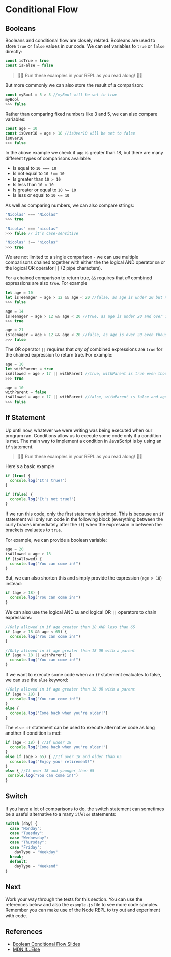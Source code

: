 # Conditional Flow

## Booleans 
Booleans and conditional flow are closely related. Booleans are used to store `true` or `false` values in our code. We can set variables to `true` or `false` directly:

```javascript
const isTrue = true
const isFalse = false
```

> 👨‍💻 Run these examples in your REPL as you read along! 👨‍💻

But more commonly we can also store the result of a comparison:

```javascript
const myBool = 5 > 3 //myBool will be set to true
myBool
>>> false
```

Rather than comparing fixed numbers like 3 and 5, we can also compare variables:

```javascript
const age = 10
const isOver18 = age > 18 //isOver18 will be set to false
isOver18
>>> false
```

In the above example we check if `age` is greater than 18, but there are many different types of comparisons available:

* Is equal to `10 === 10`
* Is not equal to `10 !== 10`
* Is greater than `10 > 10`
* Is less than `10 < 10`
* Is greater or equal to `10 >= 10` 
* Is less or equal to `10 <= 10`

As well as comparing numbers, we can also compare strings:

```javascript
"Nicolas" === "Nicolas"
>>> true
```

```javascript
"Nicolas" === "nicolas"
>>> false // it’s case-sensitive
```

```javascript
"Nicolas" !== "nicolas"
>>> true 
```

We are not limited to a single comparison - we can use multiple comparisons chained together with either the the logical AND operator `&&` or the logical OR operator `||` (2 pipe characters). 

For a chained comparison to return true, `&&` requires that *all* combined expressions are also `true`. For example

```javascript
let age = 10
let isTeenager = age > 12 && age < 20 //false, as age is under 20 but not over 12
>>> false
```

```javascript
age = 14
isTeenager = age > 12 && age < 20 //true, as age is under 20 and over 12
>>> true
```

```javascript
age = 21
isTeenager = age > 12 && age < 20 //false, as age is over 20 even though greater than 12
>>> false
```

The OR operator `||` requires that *any of* combined expressions are `true` for the chained expression to return true. For example:

```javascript
age = 10
let withParent = true
isAllowed = age > 17 || withParent //true, withParent is true even though age>17 is false
>>> true
```

```javascript
age = 10
withParent = false
isAllowed = age > 17 || withParent //false, withParent is false and age>17 is false
>>> false
```

## If Statement
Up until now, whatever we were writing was being executed when our program ran. Conditions allow us to execute some code only if a condition is met. The main way to implement a condition in JavaScript is by using an `if` statement. 

> 👨‍💻 Run these examples in your REPL as you read along! 👨‍💻

Here's a basic example

```javascript
if (true) {
  console.log("It's true!")
} 

if (false) {
  console.log("It's not true?")
} 
```

If we run this code, only the first statement is printed. This is because an `if` statement will only run code in the following block (everything between the curly braces immediately after the `if`) when the expression in between the brackets evaluates to `true`. 

For example, we can provide a boolean variable:

```javascript
age = 20
isAllowed = age > 18
if (isAllowed) {
  console.log("You can come in!")
}
```

But, we can also shorten this and simply provide the expression (`age > 18`) instead:

```javascript
if (age > 18) {
  console.log("You can come in!")
}
```

We can also use the logical AND `&&` and logical OR `||` operators to chain expressions:

```javascript
//Only allowed in if age greater than 18 AND less than 65
if (age > 18 && age < 65) {
  console.log("You can come in!")
}
```

```javascript
//Only allowed in if age greater than 18 OR with a parent
if (age > 18 || withParent) {
  console.log("You can come in!")
}
```

If we want to execute some code when an `if` statement evaluates to false, we can use the `else` keyword:

```javascript
//Only allowed in if age greater than 18 OR with a parent
if (age > 18) {
  console.log("You can come in!")
}
else {
  console.log("Come back when you're older!")
}
```

The `else if` statement can be used to execute alternative code as long another if condition is met:

```javascript
if (age < 18) { //If under 18
  console.log("Come back when you're older!")
}
else if (age > 65) { //If over 18 and older than 65
  console.log("Enjoy your retirement!")
}
else { //If over 18 and younger than 65
 console.log("You can come in!")
}
```

## Switch

If you have a lot of comparisons to do, the switch statement can sometimes be a useful alternative to a many `if`/`else` statements:

```javascript
switch (day) {
  case "Monday":
  case "Tuesday":
  case "Wednesday":
  case "Thursday":
  case "Friday":
    dayType = "Weekday"
  break;
  default:
    dayType = "Weekend"
}
```

## Next
Work your way through the tests for this section. You can use the references below and also
the `example.js` file to see more code samples. Remember you can make use of the Node REPL 
to try out and experiment with code.

## References
* [Boolean Conditional Flow Slides](https://docs.google.com/presentation/d/17YZv-apFaaFM0ICtIwZN2moSpKtS4-Mq-heCy6L7kxo/edit#slide=id.gd46f8ee6d4_0_8)
* [MDN If...Else](https://developer.mozilla.org/en-US/docs/Web/JavaScript/Reference/Statements/if...else)